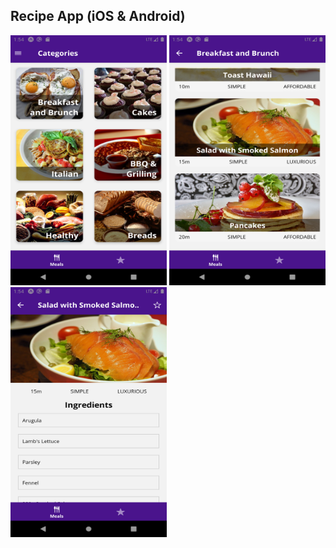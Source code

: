 ## Recipe App (iOS & Android)

<img src="/docs/images/CategoriesScreen.png" height="400" width="250">
<img src="/docs/images/insideACategory.png" height="400" width="250">
<img src="/docs/images/aMeal.png" height="400" width="250">
